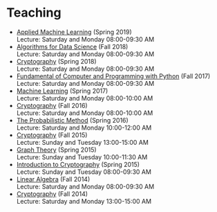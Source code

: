 # Teaching

- [Applied Machine Learning](https://hhaji.github.io/Applied-Machine-Learning/) (Spring 2019) <br>
Lecture: Saturday and Monday 08:00-09:30 AM
- [Algorithms for Data Science](https://hhaji.github.io/Algorithms-For-Data-Science/) (Fall 2018) <br>
Lecture: Saturday and Monday 08:00-09:30 AM
- [Cryptography](http://facultymembers.sbu.ac.ir/hhaji/cryptography-2018) (Spring 2018) <br>
Lecture: Saturday and Monday 08:00-09:30 AM
- [Fundamental of Computer and Programming with Python](https://hhaji.github.io/Fundamental-of-Computer-and-Programming-with-Python/) (Fall 2017)  <br>
Lecture: Saturday and Monday 08:00-09:30 AM
- [Machine Learning](https://hhaji.github.io/Machine-Learning-2017/) (Spring 2017) <br>
Lecture: Saturday and Monday 08:00-10:00 AM
- [Cryptography](http://facultymembers.sbu.ac.ir/hhaji/cryptography-2016) (Fall 2016) <br>
Lecture: Saturday and Monday 08:00-10:00 AM
- [The Probabilistic Method](http://facultymembers.sbu.ac.ir/hhaji/probabilistic-method-2016) (Spring 2016)  <br>
Lecture: Saturday and Monday 10:00-12:00 AM
- [Cryptography](http://facultymembers.sbu.ac.ir/hhaji/cryptography-2015) (Fall 2015) <br>
Lecture: Sunday and Tuesday 13:00-15:00 AM
- [Graph Theory](http://facultymembers.sbu.ac.ir/hhaji/graph-theory-2015) (Spring 2015) <br>
Lecture: Sunday and Tuesday 10:00-11:30 AM
- [Introduction to Cryptography](http://facultymembers.sbu.ac.ir/hhaji/introduction-to-cryptography-2015) (Spring 2015)  <br>
Lecture: Sunday and Tuesday 08:00-09:30 AM
- [Linear Algebra](http://facultymembers.sbu.ac.ir/hhaji/linear-algebra-2015) (Fall 2014) <br>
Lecture: Saturday and Monday 08:00-09:30 AM
- [Cryptography](http://facultymembers.sbu.ac.ir/hhaji/cryptography-2014) (Fall 2014) <br>
Lecture: Saturday and Monday 13:00-15:00 AM
